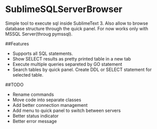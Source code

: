 SublimeSQLServerBrowser
=======================
Simple tool to execute sql inside SublimeText 3. Also allow to browse database structure through the quick panel.
For now works only with MSSQL Server(throug pymssql). 

##Features

- Supports all SQL statements. 
- Show SELECT results as pretty printed table in a new tab
- Execute multiple queries separeted by GO statement
- Search tables by quick panel. Create DDL or SELECT statement for selected table.

##TODO
- Rename commands
- Move code into separate classes
- Add better connection management
- Add menu to quick panel to switch between servers
- Better status indicator
- Better error message